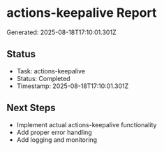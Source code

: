 # actions-keepalive Report

Generated: 2025-08-18T17:10:01.301Z

## Status
- Task: actions-keepalive
- Status: Completed
- Timestamp: 2025-08-18T17:10:01.301Z

## Next Steps
- Implement actual actions-keepalive functionality
- Add proper error handling
- Add logging and monitoring
